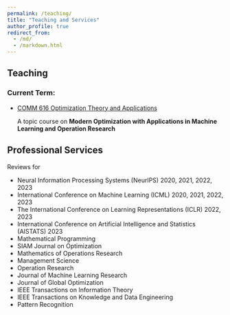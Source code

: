 ```yaml
---
permalink: /teaching/
title: "Teaching and Services"
author_profile: true
redirect_from: 
  - /md/
  - /markdown.html
---
```


## Teaching 

### **Current Term**: 

- [COMM 616 Optimization Theory and Applications](https://gerrili1996.github.io/comm616) 
	
	A topic course on **Modern Optimization with Applications in Machine Learning and Operation Research**



## Professional Services

Reviews for 

- Neural Information Processing Systems (NeurIPS) 2020, 2021, 2022, 2023
- International Conference on Machine Learning (ICML) 2020, 2021, 2022, 2023
- The International Conference on Learning Representations (ICLR) 2022, 2023
- International Conference on Artificial Intelligence and Statistics (AISTATS) 2023
- Mathematical Programming 
- SIAM Journal on Optimization
- Mathematics of Operations Research 
- Management Science 
- Operation Research 
- Journal of Machine Learning Research 
- Journal of Global Optimization
- IEEE Transactions on Information Theory
- IEEE Transactions on Knowledge and Data Engineering
- Pattern Recognition 